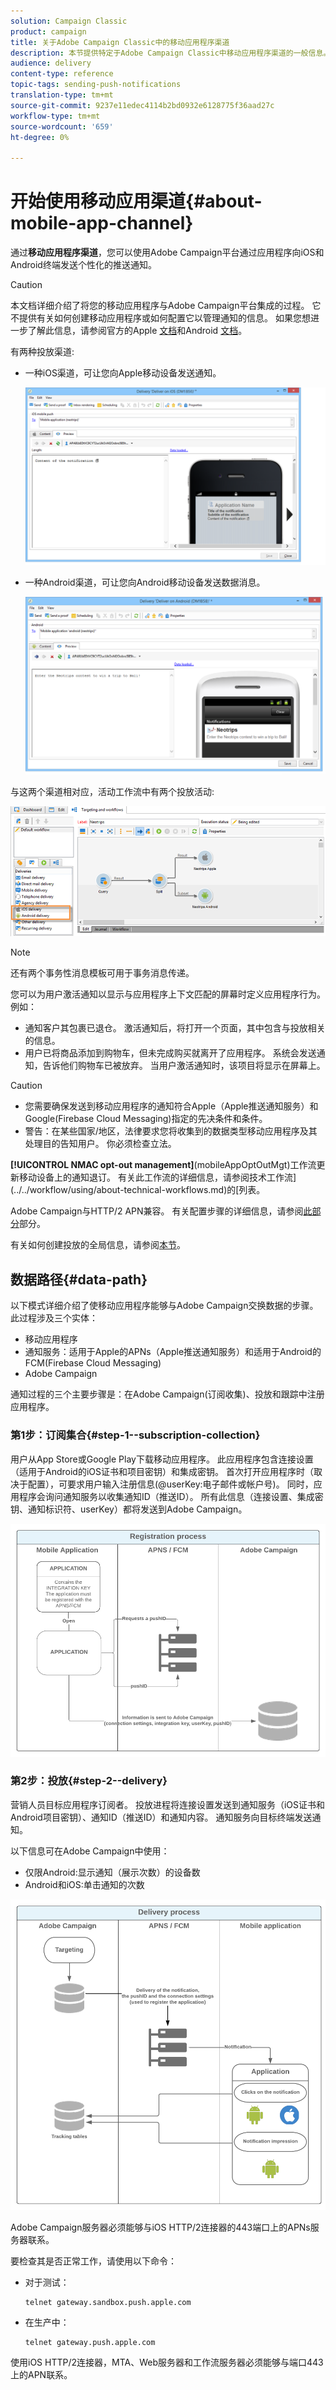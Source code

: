 ```yaml
---
solution: Campaign Classic
product: campaign
title: 关于Adobe Campaign Classic中的移动应用程序渠道
description: 本节提供特定于Adobe Campaign Classic中移动应用程序渠道的一般信息。
audience: delivery
content-type: reference
topic-tags: sending-push-notifications
translation-type: tm+mt
source-git-commit: 9237e11edec4114b2bd0932e6128775f36aad27c
workflow-type: tm+mt
source-wordcount: '659'
ht-degree: 0%

---
```



# 开始使用移动应用渠道{#about-mobile-app-channel}

通过&#x200B;**移动应用程序渠道**，您可以使用Adobe Campaign平台通过应用程序向iOS和Android终端发送个性化的推送通知。

>[!CAUTION]
>
>本文档详细介绍了将您的移动应用程序与Adobe Campaign平台集成的过程。 它不提供有关如何创建移动应用程序或如何配置它以管理通知的信息。 如果您想进一步了解此信息，请参阅官方的Apple [文档](https://developer.apple.com/)和Android [文档](https://developer.android.com/index.html)。

有两种投放渠道:

* 一种iOS渠道，可让您向Apple移动设备发送通知。

   ![](assets/nmac_intro_2.png)

* 一种Android渠道，可让您向Android移动设备发送数据消息。

   ![](assets/nmac_intro_1.png)

与这两个渠道相对应，活动工作流中有两个投放活动:

![](assets/nmac_intro_3.png)


>[!NOTE]
>
>还有两个事务性消息模板可用于事务消息传递。

您可以为用户激活通知以显示与应用程序上下文匹配的屏幕时定义应用程序行为。 例如：

* 通知客户其包裹已退仓。 激活通知后，将打开一个页面，其中包含与投放相关的信息。
* 用户已将商品添加到购物车，但未完成购买就离开了应用程序。 系统会发送通知，告诉他们购物车已被放弃。 当用户激活通知时，该项目将显示在屏幕上。

>[!CAUTION]
>
>* 您需要确保发送到移动应用程序的通知符合Apple（Apple推送通知服务）和Google(Firebase Cloud Messaging)指定的先决条件和条件。
>* 警告：在某些国家/地区，法律要求您将收集到的数据类型移动应用程序及其处理目的告知用户。 你必须检查立法。


**[!UICONTROL NMAC opt-out management]**(mobileAppOptOutMgt)工作流更新移动设备上的通知退订。 有关此工作流的详细信息，请参阅技术工作流](../../workflow/using/about-technical-workflows.md)的[列表。

Adobe Campaign与HTTP/2 APN兼容。 有关配置步骤的详细信息，请参阅[此部分](../../delivery/using/configuring-the-mobile-application.md)部分。

有关如何创建投放的全局信息，请参阅[本节](../../delivery/using/steps-about-delivery-creation-steps.md)。

## 数据路径{#data-path}

以下模式详细介绍了使移动应用程序能够与Adobe Campaign交换数据的步骤。 此过程涉及三个实体：

* 移动应用程序
* 通知服务：适用于Apple的APNs（Apple推送通知服务）和适用于Android的FCM(Firebase Cloud Messaging)
* Adobe Campaign

通知过程的三个主要步骤是：在Adobe Campaign(订阅收集)、投放和跟踪中注册应用程序。

### 第1步：订阅集合{#step-1--subscription-collection}

用户从App Store或Google Play下载移动应用程序。 此应用程序包含连接设置（适用于Android的iOS证书和项目密钥）和集成密钥。 首次打开应用程序时（取决于配置），可要求用户输入注册信息(@userKey:电子邮件或帐户号)。 同时，应用程序会询问通知服务以收集通知ID（推送ID）。 所有此信息（连接设置、集成密钥、通知标识符、userKey）都将发送到Adobe Campaign。

![](assets/nmac_register_view.png)

### 第2步：投放{#step-2--delivery}

营销人员目标应用程序订阅者。 投放进程将连接设置发送到通知服务（iOS证书和Android项目密钥）、通知ID（推送ID）和通知内容。 通知服务向目标终端发送通知。

以下信息可在Adobe Campaign中使用：

* 仅限Android:显示通知（展示次数）的设备数
* Android和iOS:单击通知的次数

![](assets/nmac_delivery_view.png)

Adobe Campaign服务器必须能够与iOS HTTP/2连接器的443端口上的APNs服务器联系。

要检查其是否正常工作，请使用以下命令：

* 对于测试：

   ```
   telnet gateway.sandbox.push.apple.com
   ```

* 在生产中：

   ```
   telnet gateway.push.apple.com
   ```

使用iOS HTTP/2连接器，MTA、Web服务器和工作流服务器必须能够与端口443上的APN联系。

